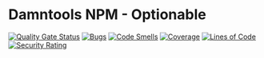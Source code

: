 # Damntools NPM - Optionable

[![Quality Gate Status](https://sonar.dev.damntools.fr/api/project_badges/measure?project=fr.damntools.npm.streamable&metric=alert_status&token=sqb_391cc7cd0e054c292fe9037d6b4f7f55a2f90c2d)](https://sonar.dev.damntools.fr/dashboard?id=fr.damntools.npm.streamable)
[![Bugs](https://sonar.dev.damntools.fr/api/project_badges/measure?project=fr.damntools.npm.streamable&metric=bugs&token=sqb_391cc7cd0e054c292fe9037d6b4f7f55a2f90c2d)](https://sonar.dev.damntools.fr/dashboard?id=fr.damntools.npm.streamable)
[![Code Smells](https://sonar.dev.damntools.fr/api/project_badges/measure?project=fr.damntools.npm.streamable&metric=code_smells&token=sqb_391cc7cd0e054c292fe9037d6b4f7f55a2f90c2d)](https://sonar.dev.damntools.fr/dashboard?id=fr.damntools.npm.streamable)
[![Coverage](https://sonar.dev.damntools.fr/api/project_badges/measure?project=fr.damntools.npm.streamable&metric=coverage&token=sqb_391cc7cd0e054c292fe9037d6b4f7f55a2f90c2d)](https://sonar.dev.damntools.fr/dashboard?id=fr.damntools.npm.streamable)
[![Lines of Code](https://sonar.dev.damntools.fr/api/project_badges/measure?project=fr.damntools.npm.streamable&metric=ncloc&token=sqb_391cc7cd0e054c292fe9037d6b4f7f55a2f90c2d)](https://sonar.dev.damntools.fr/dashboard?id=fr.damntools.npm.streamable)
[![Security Rating](https://sonar.dev.damntools.fr/api/project_badges/measure?project=fr.damntools.npm.streamable&metric=security_rating&token=sqb_391cc7cd0e054c292fe9037d6b4f7f55a2f90c2d)](https://sonar.dev.damntools.fr/dashboard?id=fr.damntools.npm.streamable)
